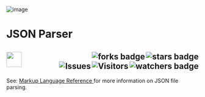 ![image](https://github.com/JDSherbert/JSON-Parser/assets/43964243/cd2b0186-8eaa-4a61-a667-c85c1850650a)


# JSON Parser

<!-- Header Start -->
   <a href = "https://help.accusoft.com/PrizmDoc/latest/HTML/markup-json-specification.html"> <img align="left" height="40" img width="40" src="https://cdn.simpleicons.org/json/red"> </a>
  <img align="right" alt="stars badge"  src="https://img.shields.io/github/stars/jdsherbert/JSON-Parser"/>
  <img align="right" alt="forks badge"  src="https://img.shields.io/github/forks/jdsherbert/JSON-Parser?label=Fork"/>
  <img align="right" alt="watchers badge"  src="https://img.shields.io/github/watchers/jdsherbert/JSON-Parser"/>
  <img align="right" alt="Visitors"     src="https://visitor-badge.glitch.me/badge?page_id=github.com/jdsherbert/JSON-Parser"/>
  <img align="right" alt="Issues"       src="https://img.shields.io/github/issues/jdsherbert/JSON-Parser"/>
  <br></br>
  -----------------------------------------------------------------------
  
See: <a href = https://github.com/JDSherbert/Markup-Language-Reference> Markup Language Reference </a> for more information on JSON file parsing.
